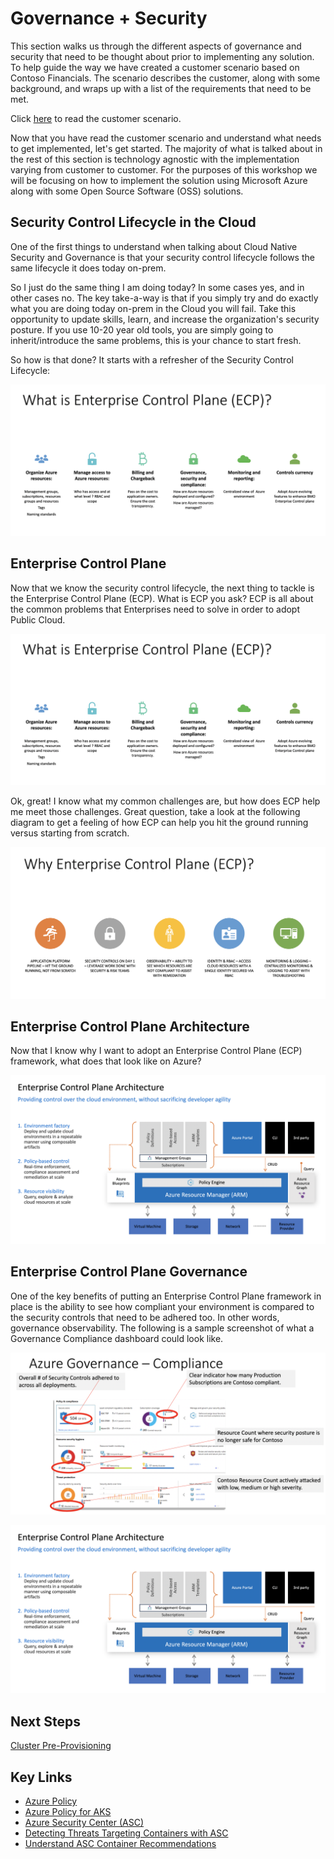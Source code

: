 # Governance + Security

This section walks us through the different aspects of governance and security that need to be thought about prior to implementing any solution. To help guide the way we have created a customer scenario based on Contoso Financials. The scenario describes the customer, along with some background, and wraps up with a list of the requirements that need to be met.

Click [here](SCENARIO.md) to read the customer scenario.

Now that you have read the customer scenario and understand what needs to get implemented, let's get started. The majority of what is talked about in the rest of this section is technology agnostic with the implementation varying from customer to customer. For the purposes of this workshop we will be focusing on how to implement the solution using Microsoft Azure along with some Open Source Software (OSS) solutions.

## Security Control Lifecycle in the Cloud

One of the first things to understand when talking about Cloud Native Security and Governance is that your security control lifecycle follows the same lifecycle it does today on-prem.

So I just do the same thing I am doing today? In some cases yes, and in other cases no. The key take-a-way is that if you simply try and do exactly what you are doing today on-prem in the Cloud you will fail. Take this opportunity to update skills, learn, and increase the organization's security posture. If you use 10-20 year old tools, you are simply going to inherit/introduce the same problems, this is your chance to start fresh.

So how is that done? It starts with a refresher of the Security Control Lifecycle:

![Security Control Lifecycle](/governance-security/img/SecurityControlLifecycle.png)

## Enterprise Control Plane

Now that we know the security control lifecycle, the next thing to tackle is the Enterprise Control Plane (ECP). What is ECP you ask? ECP is all about the common problems that Enterprises need to solve in order to adopt Public Cloud.

![Enterprise Control Plane](/governance-security/img/EnterpriseControlPlane.png)

Ok, great! I know what my common challenges are, but how does ECP help me meet those challenges. Great question, take a look at the following diagram to get a feeling of how ECP can help you hit the ground running versus starting from scratch.

![Enterprise Control Plane - Why?](/governance-security/img/EnterpriseControlPlaneWhy.png)

## Enterprise Control Plane Architecture

Now that I know why I want to adopt an Enterprise Control Plane (ECP) framework, what does that look like on Azure?

![Enterprise Control Plane Architecture?](/governance-security/img/EnterpriseControlPlaneArchitecture.png)

## Enterprise Control Plane Governance

One of the key benefits of putting an Enterprise Control Plane framework in place is the ability to see how compliant your environment is compared to the security controls that need to be adhered too. In other words, governance observability. The following is a sample screenshot of what a Governance Compliance dashboard could look like.

![Enterprise Control Plane Governance?](/governance-security/img/EnterpriseControlPlaneGovernance.png)

![Enterprise Control Plane Architecture?](/governance-security/img/EnterpriseControlPlaneArchitecture.png)

## Next Steps

[Cluster Pre-Provisioning](/cluster-pre-provisioning/README.md)

## Key Links

* [Azure Policy](https://docs.microsoft.com/en-us/azure/governance/policy/overview)
* [Azure Policy for AKS](https://docs.microsoft.com/en-us/azure/governance/policy/concepts/rego-for-aks)
* [Azure Security Center (ASC)](https://docs.microsoft.com/en-us/azure/security-center/security-center-intro)
* [Detecting Threats Targeting Containers with ASC](https://azure.microsoft.com/en-us/blog/detecting-threats-targeting-containers-with-azure-security-center/)
* [Understand ASC Container Recommendations](https://docs.microsoft.com/en-us/azure/security-center/security-center-container-recommendations)
